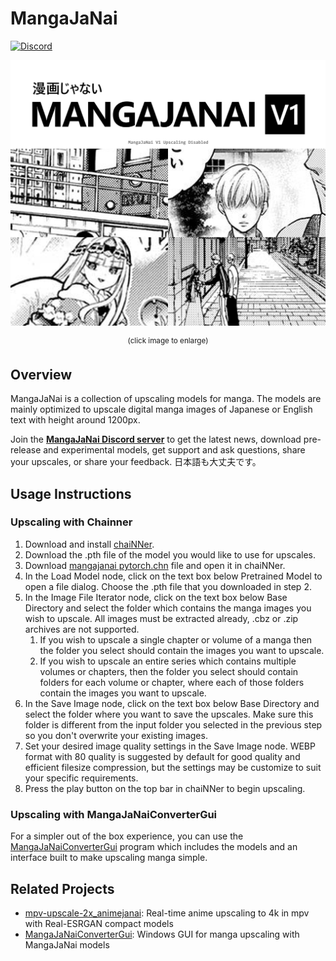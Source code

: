 # MangaJaNai

[![Discord](https://img.shields.io/discord/1121653618173546546?label=Discord&logo=Discord&logoColor=white)](https://discord.gg/EeFfZUBvxj)

<a href="./mangajanaiv1demo.webp?raw=1"><img src="mangajanaiv1demo.webp"/></a>
<p align="center"><sup>(click image to enlarge)</sup></p>

## Overview

MangaJaNai is a collection of upscaling models for manga. The models are mainly optimized to upscale digital manga images of Japanese or English text with height around 1200px.

Join the [**MangaJaNai Discord server**](https://discord.gg/EeFfZUBvxj) to get the latest news, download pre-release and experimental models, get support and ask questions, share your upscales, or share your feedback. 日本語も大丈夫です。

## Usage Instructions

### Upscaling with Chainner

1. Download and install [chaiNNer](https://chainner.app/download).
2. Download the .pth file of the model you would like to use for upscales.
3. Download [mangajanai pytorch.chn](mangajanai%20pytorch.chn?raw=1) file and open it in chaiNNer.
4. In the Load Model node, click on the text box below Pretrained Model to open a file dialog. Choose the .pth file that you downloaded in step 2.
5. In the Image File Iterator node, click on the text box below Base Directory and select the folder which contains the manga images you wish to upscale. All images must be extracted already, .cbz or .zip archives are not supported.
   1. If you wish to upscale a single chapter or volume of a manga then the folder you select should contain the images you want to upscale.
   2. If you wish to upscale an entire series which contains multiple volumes or chapters, then the folder you select should contain folders for each volume or chapter, where each of those folders contain the images you want to upscale.
6. In the Save Image node, click on the text box below Base Directory and select the folder where you want to save the upscales. Make sure this folder is different from the input folder you selected in the previous step so you don't overwrite your existing images.
7. Set your desired image quality settings in the Save Image node. WEBP format with 80 quality is suggested by default for good quality and efficient filesize compression, but the settings may be customize to suit your specific requirements.
8. Press the play button on the top bar in chaiNNer to begin upscaling.

### Upscaling with MangaJaNaiConverterGui

For a simpler out of the box experience, you can use the [MangaJaNaiConverterGui](https://github.com/the-database/MangaJaNaiConverterGui) program which includes the models and an interface built to make upscaling manga simple.

## Related Projects

- [mpv-upscale-2x_animejanai](https://github.com/the-database/mpv-upscale-2x_animejanai): Real-time anime upscaling to 4k in mpv with Real-ESRGAN compact models
- [MangaJaNaiConverterGui](https://github.com/the-database/MangaJaNaiConverterGui): Windows GUI for manga upscaling with MangaJaNai models
